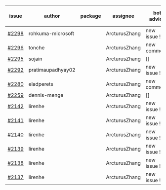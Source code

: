 | issue | author | package | assignee | bot advice | created date of issue | target release date | date from target |
| ------ | ------ | ------ | ------ | ------ | ------ | ------ | :-----: |
| [#2298](https://github.com/Azure/sdk-release-request/issues/2298) | rohkuma-microsoft |  | ArcturusZhang | new issue ! <br> | 12-10 |  |  |
| [#2296](https://github.com/Azure/sdk-release-request/issues/2296) | tonche |  | ArcturusZhang | new comment.  <br> | 12-10 |  |  |
| [#2295](https://github.com/Azure/sdk-release-request/issues/2295) | sojain |  | ArcturusZhang | [] | 12-09 |  |  |
| [#2292](https://github.com/Azure/sdk-release-request/issues/2292) | pratimaupadhyay02 |  | ArcturusZhang | new issue ! <br> | 12-09 |  |  |
| [#2280](https://github.com/Azure/sdk-release-request/issues/2280) | eladperets |  | ArcturusZhang | new comment.  <br> | 12-04 |  |  |
| [#2259](https://github.com/Azure/sdk-release-request/issues/2259) | dennis-menge |  | ArcturusZhang | [] | 11-25 |  |  |
| [#2142](https://github.com/Azure/sdk-release-request/issues/2142) | lirenhe |  | ArcturusZhang | new issue ! <br> | 10-20 |  |  |
| [#2141](https://github.com/Azure/sdk-release-request/issues/2141) | lirenhe |  | ArcturusZhang | new issue ! <br> | 10-20 |  |  |
| [#2140](https://github.com/Azure/sdk-release-request/issues/2140) | lirenhe |  | ArcturusZhang | new issue ! <br> | 10-20 |  |  |
| [#2139](https://github.com/Azure/sdk-release-request/issues/2139) | lirenhe |  | ArcturusZhang | new issue ! <br> | 10-20 |  |  |
| [#2138](https://github.com/Azure/sdk-release-request/issues/2138) | lirenhe |  | ArcturusZhang | new issue ! <br> | 10-20 |  |  |
| [#2137](https://github.com/Azure/sdk-release-request/issues/2137) | lirenhe |  | ArcturusZhang | new issue ! <br> | 10-20 |  |  |
